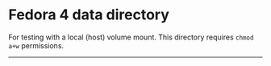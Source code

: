 Fedora 4 data directory
=======================

For testing with a local (host) volume mount. This directory requires `chmod a+w` permissions.

---